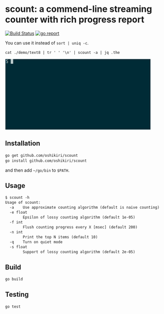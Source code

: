 scount: a commend-line streaming counter with rich progress report
==========

[![Build Status](https://github.com/oshikiri/scount/workflows/Go/badge.svg)](https://github.com/oshikiri/scount/actions) [![go report](https://goreportcard.com/badge/github.com/oshikiri/scount)](https://goreportcard.com/report/github.com/oshikiri/scount)


You can use it instead of `sort | uniq -c`.

```shell
cat ./demo/text8 | tr ' ' '\n' | scount -a | jq .the
```

![demo animation: approximate count using text8](demo/demo-text8-approximate-count.gif)


## Installation
```sh
go get github.com/oshikiri/scount
go install github.com/oshikiri/scount
```

and then add `~/go/bin` to `$PATH`.


## Usage
```
$ scount -h
Usage of scount:
  -a    Use approximate counting algorithm (default is naive counting)
  -e float
        Epsilon of lossy counting algorithm (default 1e-05)
  -f int
        Flush counting progress every X [msec] (default 200)
  -n int
        Print the top N items (default 10)
  -q    Turn on quiet mode
  -s float
        Support of lossy counting algorithm (default 2e-05)
```


## Build
```sh
go build
```


## Testing
```sh
go test
```
